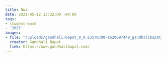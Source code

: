 ```yaml
---
title: Nui
date: 2021-05-12 13:32:00 -04:00
tags:
- student-work
- '2021'
images:
- file: "/uploads/gandhali-bapat_0_0.63570300-1620697449_gandhalibapat_web_1.png"
  creator: Gandhali Bapat
  link: https://www.gandhalibapat.com/
---
```


